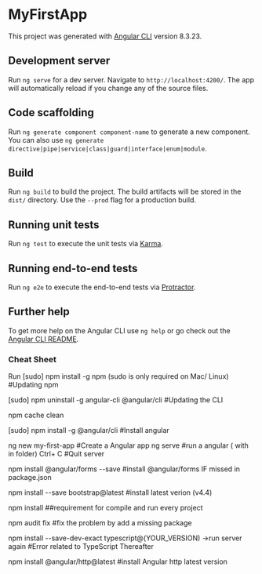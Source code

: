 # MyFirstApp

This project was generated with [Angular CLI](https://github.com/angular/angular-cli) version 8.3.23.

## Development server

Run `ng serve` for a dev server. Navigate to `http://localhost:4200/`. The app will automatically reload if you change any of the source files.

## Code scaffolding

Run `ng generate component component-name` to generate a new component. You can also use `ng generate directive|pipe|service|class|guard|interface|enum|module`.

## Build

Run `ng build` to build the project. The build artifacts will be stored in the `dist/` directory. Use the `--prod` flag for a production build.

## Running unit tests

Run `ng test` to execute the unit tests via [Karma](https://karma-runner.github.io).

## Running end-to-end tests

Run `ng e2e` to execute the end-to-end tests via [Protractor](http://www.protractortest.org/).

## Further help

To get more help on the Angular CLI use `ng help` or go check out the [Angular CLI README](https://github.com/angular/angular-cli/blob/master/README.md).


### Cheat Sheet ###

Run [sudo] npm install -g npm  (sudo  is only required on Mac/ Linux) 			#Updating npm

[sudo] npm uninstall -g angular-cli @angular/cli 				#Updating the CLI

npm cache clean 

[sudo] npm install -g @angular/cli 						#Install angular


ng new my-first-app 							#Create a Angular app
ng serve 								#run a angular ( with in folder) 
Ctrl+ C 								#Quit server	

npm install @angular/forms --save 					#install @angular/forms IF missed in package.json

npm install --save bootstrap@latest					#install latest verion (v4.4)

npm install 								##requirement for compile and run every project

npm audit fix 								#fix the problem by add a missing package

npm install --save-dev-exact typescript@(YOUR_VERSION) ->run server again	#Error related to TypeScript Thereafter

npm install @angular/http@latest					#install Angular http latest version

							
